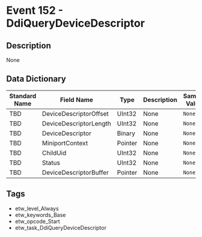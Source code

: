# Event 152 - DdiQueryDeviceDescriptor

## Description
None

## Data Dictionary
|Standard Name|Field Name|Type|Description|Sample Value|
|---|---|---|---|---|
|TBD|DeviceDescriptorOffset|UInt32|None|`None`|
|TBD|DeviceDescriptorLength|UInt32|None|`None`|
|TBD|DeviceDescriptor|Binary|None|`None`|
|TBD|MiniportContext|Pointer|None|`None`|
|TBD|ChildUid|UInt32|None|`None`|
|TBD|Status|UInt32|None|`None`|
|TBD|DeviceDescriptorBuffer|Pointer|None|`None`|

## Tags
* etw_level_Always
* etw_keywords_Base
* etw_opcode_Start
* etw_task_DdiQueryDeviceDescriptor